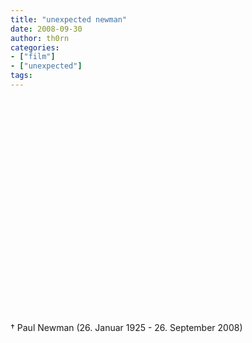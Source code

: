 ```yaml
---
title: "unexpected newman"
date: 2008-09-30
author: th0rn
categories:
- ["film"]
- ["unexpected"]
tags:
---
```

<object width="425" height="344"><param name="movie" value="http://www.youtube.com/v/howEAqstkzQ&hl=en&fs=1"></param><param name="allowFullScreen" value="true"></param><embed src="https://www.youtube.com/v/howEAqstkzQ&hl=en&fs=1" type="application/x-shockwave-flash" allowfullscreen="true" width="425" height="344"></embed></object>

† Paul Newman (26. Januar 1925 - 26. September 2008)